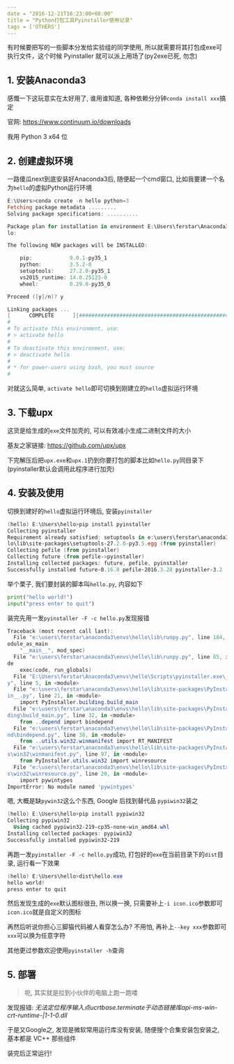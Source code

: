 ```yaml
---
date = "2016-12-21T16:23:00+08:00"
title = "Python打包工具Pyinstaller使用记录"
tags = ['OTHERS']
---
```


有时候要把写的一些脚本分发给实验组的同学使用, 所以就需要将其打包成exe可执行文件，这个时候 Pyinstaller 就可以派上用场了(py2exe已死, 勿念)

## 1. 安装Anaconda3 

感慨一下这玩意实在太好用了, 谁用谁知道, 各种依赖分分钟`conda install xxx`搞定

官网: <https://www.continuum.io/downloads>

我用 Python 3 x64 位

## 2. 创建虚拟环境

一路傻瓜next到底安装好Anaconda3后, 随便起一个cmd窗口, 比如我要建一个名为`hello`的虚拟Python运行环境

```powershell
E:\Users>conda create -n hello python=3
Fetching package metadata .........
Solving package specifications: ..........

Package plan for installation in environment E:\Users\ferstar\Anaconda3\envs\hel
lo:

The following NEW packages will be INSTALLED:

    pip:            9.0.1-py35_1
    python:         3.5.2-0
    setuptools:     27.2.0-py35_1
    vs2015_runtime: 14.0.25123-0
    wheel:          0.29.0-py35_0

Proceed ([y]/n)? y

Linking packages ...
[      COMPLETE      ]|##################################################| 100%
#
# To activate this environment, use:
# > activate hello
#
# To deactivate this environment, use:
# > deactivate hello
#
# * for power-users using bash, you must source
#
```

对就这么简单, `activate hello`即可切换到刚建立的`hello`虚拟运行环境 

## 3. 下载upx

这货是给生成的`exe`文件加壳的, 可以有效减小生成二进制文件的大小

基友之家链接: <https://github.com/upx/upx>

下完解压后把`upx.exe`和`upx.1`扔到你要打包的脚本比如`hello.py`同目录下(pyinstaller默认会调用此程序进行加壳)

## 4. 安装及使用

切换到建好的`hello`虚拟运行环境后, 安装`pyinstaller`

```powershell
(hello) E:\Users\hello>pip install pyinstaller
Collecting pyinstaller
Requirement already satisfied: setuptools in e:\users\ferstar\anaconda3\envs\hel
lo\lib\site-packages\setuptools-27.2.0-py3.5.egg (from pyinstaller)
Collecting pefile (from pyinstaller)
Collecting future (from pefile->pyinstaller)
Installing collected packages: future, pefile, pyinstaller
Successfully installed future-0.16.0 pefile-2016.3.28 pyinstaller-3.2
```

举个栗子, 我们要封装的脚本叫`hello.py`, 内容如下

```python
print("hello world!")
input("press enter to quit")
```

装完先用一发`pyinstaller -F -c hello.py`发现报错

```powershell
Traceback (most recent call last):
  File "e:\users\ferstar\anaconda3\envs\hello\lib\runpy.py", line 184, in _run_m
odule_as_main
    "__main__", mod_spec)
  File "e:\users\ferstar\anaconda3\envs\hello\lib\runpy.py", line 85, in _run_co
de
    exec(code, run_globals)
  File "E:\Users\ferstar\Anaconda3\envs\hello\Scripts\pyinstaller.exe\__main__.p
y", line 5, in <module>
  File "e:\users\ferstar\anaconda3\envs\hello\lib\site-packages\PyInstaller\__ma
in__.py", line 21, in <module>
    import PyInstaller.building.build_main
  File "e:\users\ferstar\anaconda3\envs\hello\lib\site-packages\PyInstaller\buil
ding\build_main.py", line 32, in <module>
    from ..depend import bindepend
  File "e:\users\ferstar\anaconda3\envs\hello\lib\site-packages\PyInstaller\depe
nd\bindepend.py", line 38, in <module>
    from ..utils.win32.winmanifest import RT_MANIFEST
  File "e:\users\ferstar\anaconda3\envs\hello\lib\site-packages\PyInstaller\util
s\win32\winmanifest.py", line 97, in <module>
    from PyInstaller.utils.win32 import winresource
  File "e:\users\ferstar\anaconda3\envs\hello\lib\site-packages\PyInstaller\util
s\win32\winresource.py", line 20, in <module>
    import pywintypes
ImportError: No module named 'pywintypes'
```

嗯, 大概是缺`pywin32`这么个东西, Google 后找到替代品 `pypiwin32`装之

```powershell
(hello) E:\Users\hello>pip install pypiwin32
Collecting pypiwin32
  Using cached pypiwin32-219-cp35-none-win_amd64.whl
Installing collected packages: pypiwin32
Successfully installed pypiwin32-219
```

再跑一发`pyinstaller -F -c hello.py`成功, 打包好的`exe`在当前目录下的`dist`目录, 运行看一下效果

```powershell
(hello) E:\Users\hello>dist\hello.exe
hello world!
press enter to quit
```

然后发现生成的`exe`默认图标很丑, 所以换一换, 只需要补上`-i icon.ico`参数即可`icon.ico`就是自定义的图标

再然后听说你担心三脚猫代码被人看穿怎么办? 不用怕, 再补上`--key xxx`参数即可`xxx`可以换为任意字符

其他更过参数欢迎使用`pyinstaller -h`查询

## 5. 部署

> 呃, 其实就是拉到小伙伴的电脑上跑一跑喽

发现报错:
*无法定位程序输入点ucrtbase.terminate于动态链接库api-ms-win-crt-runtime-|1-1-0.dll*

于是又Google之, 发现是微软常用运行库没有安装, 随便搜个合集安装包安装之, 基本都是 VC++ 那些组件

装完后正常运行!